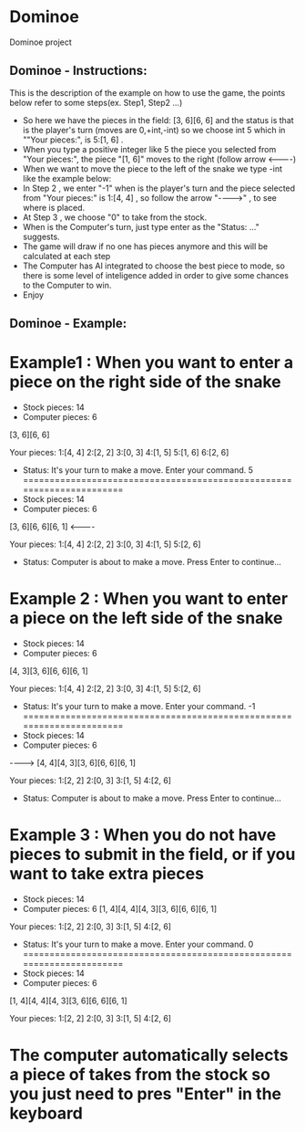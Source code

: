 # Dominoe
Dominoe project

## Dominoe - Instructions:

This is the description of the example on how to use the game, the points below refer to some steps(ex. Step1, Step2 ...)

- So here we have the pieces in the field: [3, 6][6, 6] and the status is that is the player's turn (moves are 0,+int,-int) so we choose int 5 which in ""Your pieces:", is 5:[1, 6] .
- When you type a positive integer like 5 the piece you selected from "Your pieces:", the piece "[1, 6]" moves to the right (follow arrow <----)
- When we want to move the piece to the left of the snake we type -int like the example below:
- In Step 2 , we enter "-1" when is the player's turn and the piece selected from "Your pieces:" is 1:[4, 4] , so follow the arrow "---->" , to see where is placed.
- At Step 3 , we choose "0" to take from the stock.
- When is the Computer's turn, just type enter as the "Status: ..." suggests.
- The game will draw if no one has pieces anymore and this will be calculated at each step
- The Computer has AI integrated to choose the best piece to mode, so there is some level of inteligence added in order to give some chances to the Computer to win.
- Enjoy







## Dominoe - Example:


Example1 : When you want to enter a piece on the right side of the snake
======================================================================
- Stock pieces:  14
- Computer pieces:  6

[3, 6][6, 6] 

Your pieces:
1:[4, 4]
2:[2, 2]
3:[0, 3]
4:[1, 5]
5:[1, 6]
6:[2, 6]

 - Status: It's your turn to make a move. Enter your command.
5
======================================================================
- Stock pieces:  14
- Computer pieces:  6

[3, 6][6, 6][6, 1] <----

Your pieces:
1:[4, 4]
2:[2, 2]
3:[0, 3]
4:[1, 5]
5:[2, 6]

- Status: Computer is about to make a move. Press Enter to continue...

Example 2 : When you want to enter a piece on the left side of the snake
======================================================================
- Stock pieces:  14
- Computer pieces:  6

[4, 3][3, 6][6, 6][6, 1]

Your pieces:
1:[4, 4]
2:[2, 2]
3:[0, 3]
4:[1, 5]
5:[2, 6]

- Status: It's your turn to make a move. Enter your command.
-1
======================================================================
- Stock pieces:  14
- Computer pieces:  6

----> [4, 4][4, 3][3, 6][6, 6][6, 1]

Your pieces:
1:[2, 2]
2:[0, 3]
3:[1, 5]
4:[2, 6]

- Status: Computer is about to make a move. Press Enter to continue...

Example 3 : When you do not have pieces to submit in the field, or if you want to take extra pieces
======================================================================
- Stock pieces:  14
- Computer pieces:  6
[1, 4][4, 4][4, 3][3, 6][6, 6][6, 1]

Your pieces:
1:[2, 2]
2:[0, 3]
3:[1, 5]
4:[2, 6]

- Status: It's your turn to make a move. Enter your command.
0
======================================================================
- Stock pieces:  14
- Computer pieces:  6

[1, 4][4, 4][4, 3][3, 6][6, 6][6, 1]

Your pieces:
1:[2, 2]
2:[0, 3]
3:[1, 5]
4:[2, 6]

The computer automatically selects a piece of takes from the stock so you just need to pres "Enter" in the keyboard
======================================================================

